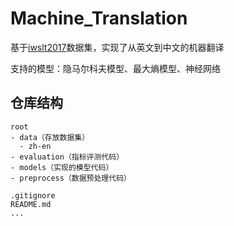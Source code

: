 # Machine_Translation

基于[iwslt2017](https://huggingface.co/datasets/iwslt2017/tree/main/data/2017-01-trnted/texts/zh/en)数据集，实现了从英文到中文的机器翻译

支持的模型：隐马尔科夫模型、最大熵模型、神经网络

## 仓库结构

```
root
- data（存放数据集）
  - zh-en
- evaluation（指标评测代码）
- models（实现的模型代码）
- preprocess（数据预处理代码）

.gitignore
README.md
...
```